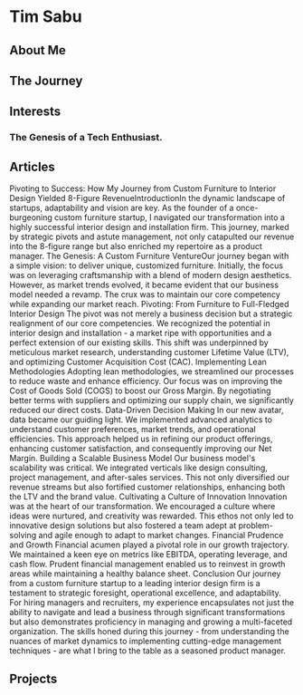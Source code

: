 # Tim Sabu

## About Me

## The Journey

## Interests

### The Genesis of a Tech Enthusiast.




## Articles
Pivoting to Success: How My Journey from Custom Furniture to Interior Design Yielded 8-Figure RevenueIntroductionIn the dynamic landscape of startups, adaptability and vision are key. As the founder of a once-burgeoning custom furniture startup, I navigated our transformation into a highly successful interior design and installation firm. This journey, marked by strategic pivots and astute management, not only catapulted our revenue into the 8-figure range but also enriched my repertoire as a product manager.
The Genesis: A Custom Furniture VentureOur journey began with a simple vision: to deliver unique, customized furniture. Initially, the focus was on leveraging craftsmanship with a blend of modern design aesthetics. However, as market trends evolved, it became evident that our business model needed a revamp. The crux was to maintain our core competency while expanding our market reach.
Pivoting: From Furniture to Full-Fledged Interior Design
The pivot was not merely a business decision but a strategic realignment of our core competencies. We recognized the potential in interior design and installation - a market ripe with opportunities and a perfect extension of our existing skills. This shift was underpinned by meticulous market research, understanding customer Lifetime Value (LTV), and optimizing Customer Acquisition Cost (CAC).
Implementing Lean Methodologies
Adopting lean methodologies, we streamlined our processes to reduce waste and enhance efficiency. Our focus was on improving the Cost of Goods Sold (COGS) to boost our Gross Margin. By negotiating better terms with suppliers and optimizing our supply chain, we significantly reduced our direct costs.
Data-Driven Decision Making
In our new avatar, data became our guiding light. We implemented advanced analytics to understand customer preferences, market trends, and operational efficiencies. This approach helped us in refining our product offerings, enhancing customer satisfaction, and consequently improving our Net Margin.
Building a Scalable Business Model
Our business model's scalability was critical. We integrated verticals like design consulting, project management, and after-sales services. This not only diversified our revenue streams but also fortified customer relationships, enhancing both the LTV and the brand value.
Cultivating a Culture of Innovation
Innovation was at the heart of our transformation. We encouraged a culture where ideas were nurtured, and creativity was rewarded. This ethos not only led to innovative design solutions but also fostered a team adept at problem-solving and agile enough to adapt to market changes.
Financial Prudence and Growth
Financial acumen played a pivotal role in our growth trajectory. We maintained a keen eye on metrics like EBITDA, operating leverage, and cash flow. Prudent financial management enabled us to reinvest in growth areas while maintaining a healthy balance sheet.
Conclusion 
Our journey from a custom furniture startup to a leading interior design firm is a testament to strategic foresight, operational excellence, and adaptability. For hiring managers and recruiters, my experience encapsulates not just the ability to navigate and lead a business through significant transformations but also demonstrates proficiency in managing and growing a multi-faceted organization. The skills honed during this journey - from understanding the nuances of market dynamics to implementing cutting-edge management techniques - are what I bring to the table as a seasoned product manager.


## Projects
